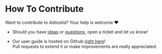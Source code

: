 # How To Contribute

Want to contribute to _Adrestia_? Your help is welcome :heart:

- Should you have [ideas](https://github.com/input-output-hk/adrestia/issues/new?template=idea.md) or [questions](https://github.com/input-output-hk/adrestia/issues/new?template=question.md), open a ticket and let us know!

- Our user guide is hosted on Github [right here](https://github.com/input-output-hk/adrestia/tree/master/user-guide)!  
  Pull requests to extend it or make improvements are really appreciated.
